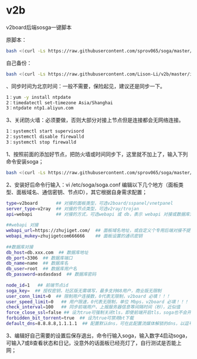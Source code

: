 # v2b
v2board后端sosga一键脚本

原脚本：
```bash
bash <(curl -Ls https://raw.githubusercontent.com/sprov065/soga/master/install.sh)
```
自己备份：
```bash
bash <(curl -Ls https://raw.githubusercontent.com/Lison-Li/v2b/master/install%20.sh)
```

、同步时间为北京时间：一般不需要，保险起见，建议还是同步一下。
```bash
1：yum -y install ntpdate
2：timedatectl set-timezone Asia/Shanghai
3：ntpdate ntp1.aliyun.com
```
3、关闭防火墙：必须要做，否则大部分对接上节点但是连接都会无网络连接。
```bash
1：systemctl start supervisord
2：systemctl disable firewalld
3：systemctl stop firewalld
```

1、按照前面的添加好节点，把防火墙或时间同步下，这里就不加上了，输入下列命令安装soga；
```bash
bash <(curl -Ls https://raw.githubusercontent.com/sprov065/soga/master/install.sh)
```

2、安装好后命令行输入：vi /etc/soga/soga.conf 编辑以下几个地方（面板类型、面板域名、通信密钥、节点ID），其它根据自身需求配置；
```bash
type=v2board       ## 对接的面板类型，可选v2board/sspanel/vnetpanel
server_type=v2ray  ## 对接的节点类型，可选v2ray/trojan
api=webapi         ## 对接的方式，可选webapi 或 db，表示 webapi 对接或数据库对接
 
##webapi 对接
webapi_url=https://zhujiget.com/  ## 面板域名地址，或自定义个专用后端对接不提供访问的域名
webapi_mukey=zhujigetcom666666    ## 面板设置的通讯密钥
 
##数据库对接
db_host=db.xxx.com  ## 数据库地址
db_port=3306  ## 数据库端口
db_name=name  ## 数据库名
db_user=root  ## 数据库用户名
db_password=asdasdasd  ## 数据库密码
 
node_id=1   ## 前端节点id
soga_key=  ## 授权密钥，社区版无需填写，最多支持88用户，商业版无限制
user_conn_limit=0  ## 限制用户连接数，0代表无限制，v2board 必填！！！
user_speed_limit=0   ## 用户限速，0代表无限制，单位 Mbps，v2board 必填！！！
check_interval=100   ## 同步前端用户、上报服务器信息等间隔时间（秒），近似值
force_close_ssl=false ## 设为true可强制关闭tls，即使前端开启tls，soga也不会开启tls，方便用户自行使用nginx、caddy等反代
forbidden_bit_torrent=true  ## 设为true可禁用bt下载
default_dns=8.8.8.8,1.1.1.1  ## 配置默认dns，可在此配置流媒体解锁的dns，以逗号分隔
```
3、编辑好自己需要的设置后保存退出，命令行输入soga，输入数字4启动soga，可输入7或8查看状态和日记，没意外的话面板已经亮灯了，自行测试是否能上网；
